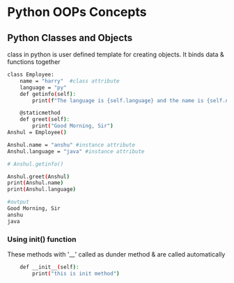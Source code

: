 # Python OOPs Concepts

## Python Classes and Objects

class in python is user defined template for creating objects. 
It binds data & functions together

```sh
class Employee:
    name = "harry"  #class attribute
    language = "py"
    def getinfo(self):
        print(f"The language is {self.language} and the name is {self.name}")

    @staticmethod
    def greet(self):
        print("Good Morning, Sir")
Anshul = Employee()

Anshul.name = "anshu" #instance attribute
Anshul.language = "java" #instance attribute

# Anshul.getinfo() 

Anshul.greet(Anshul)
print(Anshul.name) 
print(Anshul.language)

#output
Good Morning, Sir
anshu
java
```

### Using __init__() function
These methods with '__' called as dunder method  & are called automatically

```sh
    def __init__(self):
        print("this is init method")
```
